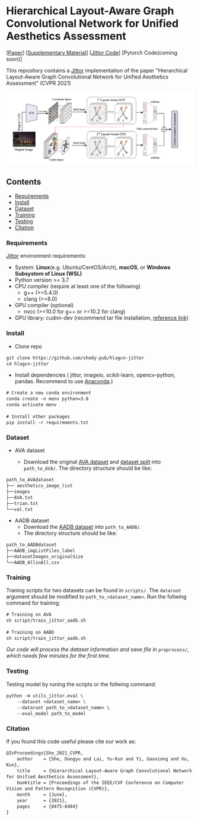 

# Hierarchical Layout-Aware Graph Convolutional Network for Unified Aesthetics Assessment

[[Paper](https://openaccess.thecvf.com/content/CVPR2021/papers/She_Hierarchical_Layout-Aware_Graph_Convolutional_Network_for_Unified_Aesthetics_Assessment_CVPR_2021_paper.pdf)]  [[Supplementary Material](https://openaccess.thecvf.com/content/CVPR2021/supplemental/She_Hierarchical_Layout-Aware_Graph_CVPR_2021_supplemental.pdf)]  [[Jittor Code](https://github.com/shedy-pub/hlagcn-jittor)]  [Pytorch Code(coming soon)]

This repository contains a <a href="https://github.com/Jittor/Jittor" target="_blank">Jittor</a> implementation of the paper "Hierarchical Layout-Aware Graph Convolutional Network for Unified Aesthetics Assessment" (CVPR 2021)

![pipeline](figs/pipeline.jpg)

## Contents

* [Requirements](#Requirements)
* [Install](#Install)
* [Dataset](#Dataset)
* [Training](#Training)
* [Testing](#Testing)
* [Citation](#Citation)

### Requirements

[Jittor](https://github.com/Jittor/Jittor#install) environment requirements:

* System: **Linux**(e.g. Ubuntu/CentOS/Arch), **macOS**, or **Windows Subsystem of Linux (WSL)**
* Python version >= 3.7
* CPU compiler (require at least one of the following)
  * g++ (>=5.4.0)
  * clang (>=8.0)
* GPU compiler (optional)
  * nvcc (>=10.0 for g++ or >=10.2 for clang)
* GPU library: cudnn-dev (recommend tar file installation, [reference link](https://docs.nvidia.com/deeplearning/cudnn/install-guide/index.html#installlinux-tar))

### Install

- Clone repo

```
git clone https://github.com/shedy-pub/hlagcn-jittor
cd hlagcn-jittor
```
- Install dependencies ( jittor, imageio, scikit-learn, opencv-python, pandas. Recommend to use [Anaconda](https://www.anaconda.com/).)

```
# Create a new conda environment
conda create -n menv python=3.8
conda activate menv

# Install other packages
pip install -r requirements.txt
```

### Dataset

- AVA dataset

  - Download the original [AVA dataset](https://github.com/mtobeiyf/ava_downloader/tree/master/AVA_dataset) and  [dataset spilt](https://github.com/BestiVictory/ILGnet) into `path_to_AVA/`. The directory structure should be like:

```
path_to_AVAdataset
├── aesthetics_image_list
├──images
├──AVA.txt
├──trian.txt
└──val.txt
```

- AADB dataset
  - Download the [AADB dataset](https://www.ics.uci.edu/~skong2/aesthetics.html) into `path_to_AADB/`.
  - The directory structure should be like:

```
path_to_AADBdataset
├──AADB_imgListFiles_label
├──datasetImages_originalSize
└──AADB_AllinAll.csv
```


### Training

Traning scripts for two datasets can be found in  `scripts/`. The `dataroot` argument should be modified to `path_to_<dataset_name>`. Run the follwing command for training:

```
# Training on AVA
sh script/train_jittor_aadb.sh

# Training on AABD
sh script/train_jittor_aadb.sh
```

*Our code will process the dataset information and save file in `preprocess/`, which needs few minutes for the first time.*

### Testing

Testing model by runing the scripts or the follwing command:

```
python -m utils_jittor.eval \
    --dataset <dataset_name> \
    --dataroot path_to_<dataset_name> \
    --eval_model path_to_model
```

### Citation

If you found this code useful please cite our work as:

```
@InProceedings{She_2021_CVPR,
    author    = {She, Dongyu and Lai, Yu-Kun and Yi, Gaoxiong and Xu, Kun},
    title     = {Hierarchical Layout-Aware Graph Convolutional Network for Unified Aesthetics Assessment},
    booktitle = {Proceedings of the IEEE/CVF Conference on Computer Vision and Pattern Recognition (CVPR)},
    month     = {June},
    year      = {2021},
    pages     = {8475-8484}
}
```

